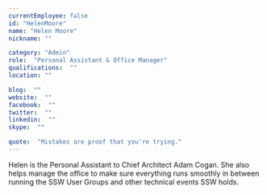 ```yaml
---
currentEmployee: false
id: "HelenMoore"
name: "Helen Moore"
nickname: ""

category: "Admin"
role:  "Personal Assistant & Office Manager"
qualifications:  ""
location: ""

blog:  ""
website:  ""
facebook:  ""
twitter:  ""
linkedin:  ""
skype:  ""

quote:  "Mistakes are proof that you're trying."
---
```


Helen is the Personal Assistant to Chief Architect Adam Cogan. She also helps manage the office to make sure everything runs smoothly in between running the SSW User Groups and other technical events SSW holds.
